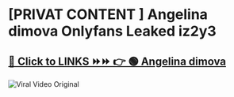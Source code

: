 
 # [PRIVAT CONTENT ] Angelina dimova Onlyfans Leaked iz2y3

## <h2><a href="https://clipsfans.com/Angelina_dimova&ref=git">🔗 Click to LINKS ⏩⏩ 👉 🟢 Angelina dimova </a></h2>

<a href="https://clipsfans.com/Angelina_dimova&ref=git" rel="nofollow" data-target="animated-image.originalLink"><img src="https://i.ibb.co.com/xMMVF88/686577567.gif" alt="Viral Video Original" style="max-width: 100%; display: inline-block;" data-target="animated-image.originalImage"></a>

